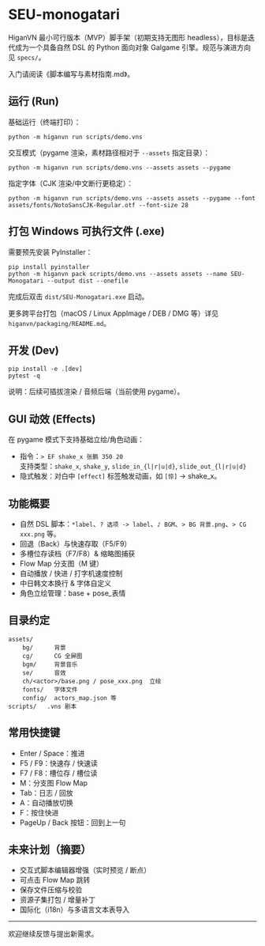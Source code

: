 # SEU-monogatari

HiganVN 最小可行版本（MVP）脚手架（初期支持无图形 headless），目标是迭代成为一个具备自然 DSL 的 Python 面向对象 Galgame 引擎。规范与演进方向见 `specs/`。

入门请阅读《脚本编写与素材指南.md》。

## 运行 (Run)

基础运行（终端打印）：
```
python -m higanvn run scripts/demo.vns
```

交互模式（pygame 渲染，素材路径相对于 `--assets` 指定目录）：
```
python -m higanvn run scripts/demo.vns --assets assets --pygame
```

指定字体（CJK 渲染/中文断行更稳定）：
```
python -m higanvn run scripts/demo.vns --assets assets --pygame --font assets/fonts/NotoSansCJK-Regular.otf --font-size 28
```

## 打包 Windows 可执行文件 (.exe)

需要预先安装 PyInstaller：
```
pip install pyinstaller
python -m higanvn pack scripts/demo.vns --assets assets --name SEU-Monogatari --output dist --onefile
```
完成后双击 `dist/SEU-Monogatari.exe` 启动。

更多跨平台打包（macOS / Linux AppImage / DEB / DMG 等）详见 `higanvn/packaging/README.md`。

## 开发 (Dev)
```
pip install -e .[dev]
pytest -q
```

说明：后续可插拔渲染 / 音频后端（当前使用 pygame）。

## GUI 动效 (Effects)

在 pygame 模式下支持基础立绘/角色动画：
- 指令：`> EF shake_x 张鹏 350 20`  
	支持类型：`shake_x`, `shake_y`, `slide_in_{l|r|u|d}`, `slide_out_{l|r|u|d}`
- 隐式触发：对白中 `[effect]` 标签触发动画，如 `[惊]` → shake_x。

## 功能概要
- 自然 DSL 脚本：`*label`、`? 选项 -> label`、`♪ BGM`、`> BG 背景.png`、`> CG xxx.png` 等。
- 回退（Back）与快速存取（F5/F9）
- 多槽位存读档（F7/F8）& 缩略图捕获
- Flow Map 分支图（M 键）
- 自动播放 / 快进 / 打字机速度控制
- 中日韩文本换行 & 字体自定义
- 角色立绘管理：base + pose_表情

## 目录约定
```
assets/
	bg/      背景
	cg/      CG 全屏图
	bgm/     背景音乐
	se/      音效
	ch/<actor>/base.png / pose_xxx.png  立绘
	fonts/   字体文件
	config/  actors_map.json 等
scripts/   .vns 剧本
```

## 常用快捷键
- Enter / Space：推进
- F5 / F9：快速存 / 快速读
- F7 / F8：槽位存 / 槽位读
- M：分支图 Flow Map
- Tab：日志 / 回放
- A：自动播放切换
- F：按住快进
- PageUp / Back 按钮：回到上一句

## 未来计划（摘要）
- 交互式脚本编辑器增强（实时预览 / 断点）
- 可点击 Flow Map 跳转
- 保存文件压缩与校验
- 资源子集打包 / 增量补丁
- 国际化（i18n）与多语言文本表导入

---
欢迎继续反馈与提出新需求。

